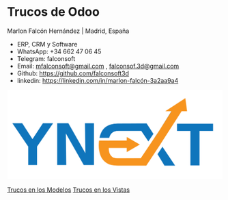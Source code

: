 # Trucos de Odoo

Marlon Falcón Hernández | Madrid, España
- ERP, CRM y Software
- WhatsApp: +34 662 47 06 45
- Telegram: falconsoft
- Email: mfalconsoft@gmail.com , falconsof.3d@gmail.com
- Github: https://github.com/falconsoft3d
- linkedin: https://linkedin.com/in/marlon-falcón-3a2aa9a4



![Alt text](https://github.com/falconsoft3d/instalar-odoo-10/blob/master/img/logo-ynext.png?raw=true "Ynext")


[Trucos en los Modelos](https://github.com/Odoo-10-test/trucos_odoo/blob/master/modelos.md)
[Trucos en los Vistas](https://github.com/Odoo-10-test/trucos_odoo/blob/master/views.md)
